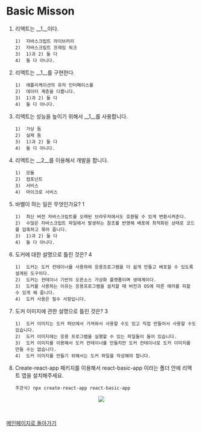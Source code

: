 

<!-- <p align="center">
<img src="https://user-images.githubusercontent.com/82005305/155260008-07e7920e-c860-482a-9192-84dec06b8a7c.png">
</p> -->

# Basic Misson

1. 리액트는 __1__이다.
    
    ```
    1)	자바스크립트 라이브러리
    2)	자바스크립트 프레임 워크
    3)	1)과 2) 둘 다 
    4)	둘 다 아니다.
    ```
    
2. 리액트는 __1__를 구현한다.
    
    ```
    1)	애플리케이션의 유저 인터페이스를 
    2)	데이터 계층을 다룹니다.
    3)	1)과 2) 둘 다 
    4)	둘 다 아니다.
    ```
    
3. 리액트는 성능을 높이기 위해서 __1__를 사용합니다.
    
    ```
    1)	가상 돔 
    2)	실제 돔
    3)	1)과 2) 둘 다 
    4)	둘 다 아니다.
    ```
    
4. 리액트는 __2__를 이용해서 개발을 합니다.
    
    ```
    1)	모듈
    2)	컴포넌트
    3)	서비스 
    4)	마이크로 서비스
    ```
    
5. 바벨이 하는 일은 무엇인가요?  1
    
    ```
    1)	최신 버전 자바스크립트를 오래된 브라우저에서도 호환될 수 있게 변환시켜준다.
    2)	수많은 자바스크립트 파일에서 발생하는 참조를 반영해 배포에 최적화된 상태로 코드를 압축하고 묶어 줍니다. 
    3)	1)과 2) 둘 다 
    4)	둘 다 아니다.
    ```
    
6. 도커에 대한 설명으로 틀린 것은?  4
    
    ```
    1)	도커는 도커 컨테이너를 사용하여 응용프로그램을 더 쉽게 만들고 배포할 수 있도록 설계된 도구이다.
    2)	도커는 컨테이너 기반의 오픈소스 가상화 플랫폼이며 생태계이다. 
    3)	도커를 사용하는 이유는 응용프로그램을 설치할 때 버전과 OS에 따른 에러를 피할 수 있게 해 줍니다.
    4)	도커 사용은 필수 사항입니다.
    ```
    
7. 도커 이미지에 관한 설명으로 틀린 것은? 3
    
    ```
    1)	도커 이미지는 도커 허브에서 가져와서 사용할 수도 있고 직접 만들어서 사용할 수도 있습니다.
    2)	도커 이미지에는 응용 프로그램을 실행할 수 있는 파일들이 들어 있습니다. 
    3)	도커 이미지를 이용해서 도커 컨테이너를 만들지만 도커 컨테이너로 도커 이미지를 만들 수는 없습니다.
    4)	도커 이미지를 만들기 위해서는 도커 파일을 작성해야 합니다.
    ```
    
8. Create-react-app 패키지를 이용해서 react-basic-app 이라는 폴더 안에 리액트 앱을 설치해주세요.
    
    ```
    주관식) npx create-react-app react-basic-app   
    ```

<p align="center">
<img src="https://user-images.githubusercontent.com/82005305/155278561-2c561c73-edc4-4286-b452-f44bfad17ef0.png">
</p>


<br/>

[메인페이지로 돌아가기](/README.md)
